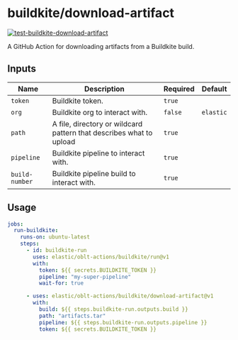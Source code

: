 # <!--name-->buildkite/download-artifact<!--/name-->

[![test-buildkite-download-artifact](https://github.com/elastic/oblt-actions/actions/workflows/test-buildkite-download-artifact.yml/badge.svg?branch=main)](https://github.com/elastic/oblt-actions/actions/workflows/test-buildkite-download-artifact.yml)

<!--description-->
A GitHub Action for downloading artifacts from a Buildkite build.
<!--/description-->
## Inputs

<!--inputs-->
| Name           | Description                                                         | Required | Default   |
|----------------|---------------------------------------------------------------------|----------|-----------|
| `token`        | Buildkite token.                                                    | `true`   | ` `       |
| `org`          | Buildkite org to interact with.                                     | `false`  | `elastic` |
| `path`         | A file, directory or wildcard pattern that describes what to upload | `true`   | ` `       |
| `pipeline`     | Buildkite pipeline to interact with.                                | `true`   | ` `       |
| `build-number` | Buildkite pipeline build to interact with.                          | `true`   | ` `       |
<!--/inputs-->

## Usage

<!--usage action="elastic/oblt-actions/**" version="env:VERSION"-->
```yaml
jobs:
  run-buildkite:
    runs-on: ubuntu-latest
    steps:
      - id: buildkite-run
        uses: elastic/oblt-actions/buildkite/run@v1
        with:
          token: ${{ secrets.BUILDKITE_TOKEN }}
          pipeline: "my-super-pipeline"
          wait-for: true

      - uses: elastic/oblt-actions/buildkite/download-artifact@v1
        with:
          build: ${{ steps.buildkite-run.outputs.build }}
          path: "artifacts.tar"
          pipeline: ${{ steps.buildkite-run.outputs.pipeline }}
          token: ${{ secrets.BUILDKITE_TOKEN }}
```
<!--/usage-->
